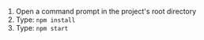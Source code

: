 1) Open a command prompt in the project's root directory
2) Type: `npm install`
3) Type: `npm start`
